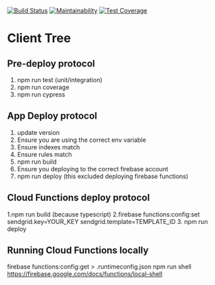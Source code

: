 [![Build Status](https://travis-ci.org/joshpitzalis/clienttree.svg?branch=master)](https://travis-ci.org/joshpitzalis/clienttree)
[![Maintainability](https://api.codeclimate.com/v1/badges/a7d3a377e5ac1f6f60e3/maintainability)](https://codeclimate.com/github/joshpitzalis/clienttree/maintainability)
[![Test Coverage](https://api.codeclimate.com/v1/badges/a7d3a377e5ac1f6f60e3/test_coverage)](https://codeclimate.com/github/joshpitzalis/clienttree/test_coverage)

# Client Tree

## Pre-deploy protocol
1. npm run test (unit/integration)
2. npm run coverage
3. npm run cypress

## App Deploy protocol
1. update version
2. Ensure you are using the correct env variable
3. Ensure indexes match
4. Ensure rules match
5. npm run build
6. Ensure you deploying to the correct firebase account
7. npm run deploy (this excluded deploying firebase functions)

## Cloud Functions deploy protocol
1.npm run build (because typescript)
2.firebase functions:config:set sendgrid.key=YOUR_KEY sendgrid.template=TEMPLATE_ID
3. npm run deploy

## Running Cloud Functions locally
firebase functions:config:get > .runtimeconfig.json
npm run shell
https://firebase.google.com/docs/functions/local-shell
